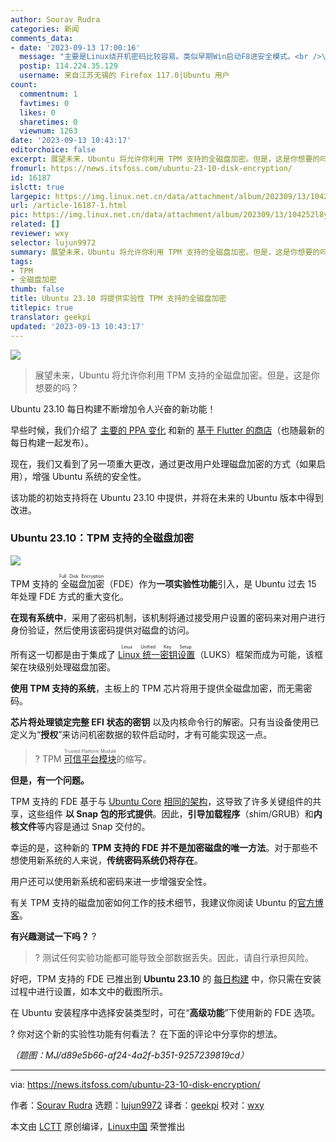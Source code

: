 ```yaml
---
author: Sourav Rudra
categories: 新闻
comments_data:
- date: '2023-09-13 17:00:16'
  message: "主要是Linux绕开机密码比较容易。类似早期Win启动F8进安全模式。<br />\r\n<br />\r\n逐步在填漏洞。"
  postip: 114.224.35.129
  username: 来自江苏无锡的 Firefox 117.0|Ubuntu 用户
count:
  commentnum: 1
  favtimes: 0
  likes: 0
  sharetimes: 0
  viewnum: 1263
date: '2023-09-13 10:43:17'
editorchoice: false
excerpt: 展望未来，Ubuntu 将允许你利用 TPM 支持的全磁盘加密。但是，这是你想要的吗？
fromurl: https://news.itsfoss.com/ubuntu-23-10-disk-encryption/
id: 16187
islctt: true
largepic: https://img.linux.net.cn/data/attachment/album/202309/13/104252l8yzx8ivb8y59iv6.jpg
url: /article-16187-1.html
pic: https://img.linux.net.cn/data/attachment/album/202309/13/104252l8yzx8ivb8y59iv6.jpg.thumb.jpg
related: []
reviewer: wxy
selector: lujun9972
summary: 展望未来，Ubuntu 将允许你利用 TPM 支持的全磁盘加密。但是，这是你想要的吗？
tags:
- TPM
- 全磁盘加密
thumb: false
title: Ubuntu 23.10 将提供实验性 TPM 支持的全磁盘加密
titlepic: true
translator: geekpi
updated: '2023-09-13 10:43:17'
---
```


![](https://img.linux.net.cn/data/attachment/album/202309/13/104252l8yzx8ivb8y59iv6.jpg)



> 
> 展望未来，Ubuntu 将允许你利用 TPM 支持的全磁盘加密。但是，这是你想要的吗？
> 
> 
> 


Ubuntu 23.10 每日构建不断增加令人兴奋的新功能！


早些时候，我们介绍了 [主要的 PPA 变化](https://news.itsfoss.com/ubuntu-23-10-ppa/) 和新的 [基于 Flutter 的商店](https://news.itsfoss.com/ubuntu-23-10-ubuntu-store/)（也随最新的每日构建一起发布）。


现在，我们又看到了另一项重大更改，通过更改用户处理磁盘加密的方式（如果启用），增强 Ubuntu 系统的安全性。


该功能的初始支持将在 Ubuntu 23.10 中提供，并将在未来的 Ubuntu 版本中得到改进。


### Ubuntu 23.10：TPM 支持的全磁盘加密


![](https://img.linux.net.cn/data/attachment/album/202309/13/104318rbcri23gkokr3g3z.png)


TPM 支持的<ruby> 全磁盘加密 <rt>  Full Disk Encryption </rt></ruby>（FDE）作为**一项实验性功能**引入，是 Ubuntu 过去 15 年处理 FDE 方式的重大变化。


**在现有系统中**，采用了密码机制，该机制将通过接受用户设置的密码来对用户进行身份验证，然后使用该密码提供对磁盘的访问。


所有这一切都是由于集成了 <ruby> <a href="https://en.wikipedia.org/wiki/Linux_Unified_Key_Setup">  Linux 统一密钥设置 </a> <rt>  Linux Unified Key Setup </rt></ruby>（LUKS）框架而成为可能，该框架在块级别处理磁盘加密。


**使用 TPM 支持的系统**，主板上的 TPM 芯片将用于提供全磁盘加密，而无需密码。


**芯片将处理锁定完整 EFI 状态的密钥** 以及内核命令行的解密。只有当设备使用已定义为“**授权**”来访问机密数据的软件启动时，才有可能实现这一点。



> 
> ? TPM <ruby> <a href="https://en.wikipedia.org/wiki/Trusted_Platform_Module">  可信平台模块 </a> <rt>  Trusted Platform Module </rt></ruby> 的缩写。
> 
> 
> 


**但是，有一个问题。**


TPM 支持的 FDE 基于与 [Ubuntu Core](https://ubuntu.com/core) [相同的架构](https://ubuntu.com/core/docs/uc20/full-disk-encryption)，这导致了许多关键组件的共享，这些组件 **以 Snap 包的形式提供**。因此，**引导加载程序**（shim/GRUB）和**内核文件**等内容是通过 Snap 交付的。


幸运的是，这种新的 **TPM 支持的 FDE 并不是加密磁盘的唯一方法**。对于那些不想使用新系统的人来说，**传统密码系统仍将存在**。


用户还可以使用新系统和密码来进一步增强安全性。


有关 TPM 支持的磁盘加密如何工作的技术细节，我建议你阅读 Ubuntu 的[官方博客](https://ubuntu.com/blog/tpm-backed-full-disk-encryption-is-coming-to-ubuntu)。


**有兴趣测试一下吗？** ?



> 
> ? 测试任何实验功能都可能导致全部数据丢失。因此，请自行承担风险。
> 
> 
> 


好吧，TPM 支持的 FDE 已推出到 **Ubuntu 23.10** 的 [每日构建](https://cdimage.ubuntu.com/daily-live/current/) 中，你只需在安装过程中进行设置，如本文中的截图所示。


在 Ubuntu 安装程序中选择安装类型时，可在“**高级功能**”下使用新的 FDE 选项。


? 你对这个新的实验性功能有何看法？ 在下面的评论中分享你的想法。


*（题图：MJ/d89e5b66-af24-4a2f-b351-9257239819cd）*




---


via: <https://news.itsfoss.com/ubuntu-23-10-disk-encryption/>


作者：[Sourav Rudra](https://news.itsfoss.com/author/sourav/) 选题：[lujun9972](https://github.com/lujun9972) 译者：[geekpi](https://github.com/geekpi) 校对：[wxy](https://github.com/wxy)


本文由 [LCTT](https://github.com/LCTT/TranslateProject) 原创编译，[Linux中国](https://linux.cn/) 荣誉推出